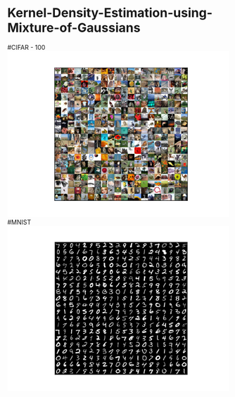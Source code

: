 # Kernel-Density-Estimation-using-Mixture-of-Gaussians
#CIFAR - 100
![alt text](https://github.com/Sdhir/Kernel-Density-Estimation-using-Mixture-of-Gaussians/blob/master/cifar.png)
#MNIST
![alt text](https://github.com/Sdhir/Kernel-Density-Estimation-using-Mixture-of-Gaussians/blob/master/mnist.png)
